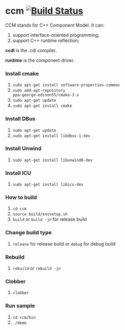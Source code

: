 # ccm [![Build Status](https://travis-ci.org/jingcao80/ccm.svg?branch=master)](https://travis-ci.org/jingcao80/ccm)

CCM stands for C++ Component Model. It can:
1. support interface-oriented programming;
2. support C++ runtime reflection;

**ccdl** is the .cdl compiler.

**runtime** is the component driver.

### Install cmake
1. <code>sudo apt-get install software-properties-common</code>
2. <code>sudo add-apt-repository ppa:george-edison55/cmake-3.x</code>
3. <code>sudo apt-get update</code>
4. <code>sudo apt-get install cmake</code>

### Install DBus
1. <code>sudo apt-get update</code>
2. <code>sudo apt-get install libdbus-1-dev</code>

### Install Unwind
1. <code>sudo apt-get install libunwind8-dev</code>

### Install ICU
1. <code>sudo apt-get install libicu-dev</code>

### How to build
1. <code>cd ccm</code>
2. <code>source build/envsetup.sh</code>
4. <code>build</code> or <code>build -j*n*</code> for release build

### Change build type
1. <code>release</code> for release build
    or
   <code>debug</code> for debug build

### Rebuild
1. <code>rebuild</code> or <code>rebuild -j*n*</code>

### Clobber
1. <code>clobber</code>

### Run sample
1. <code>cd ccm/bin</code>
2. <code>./demo</code>
